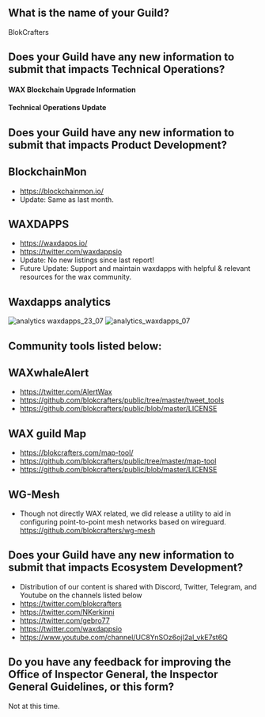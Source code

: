 ## What is the name of your Guild?

BlokCrafters

## Does your Guild have any new information to submit that impacts Technical Operations?

#### WAX Blockchain Upgrade Information



#### Technical Operations Update


## Does your Guild have any new information to submit that impacts Product Development?
## BlockchainMon
- https://blockchainmon.io/
- Update: Same as last month.
## WAXDAPPS
- https://waxdapps.io/
- https://twitter.com/waxdappsio
- Update: No new listings since last report! 
- Future Update: Support and maintain waxdapps with helpful & relevant resources for the wax community.
## Waxdapps analytics  
![analytics waxdapps_23_07](https://github.com/blokcrafters/waxguilds/assets/66744057/a6c708e6-eaf2-41d5-b79f-952fbb278c77)
![analytics_waxdapps_07](https://github.com/blokcrafters/waxguilds/assets/66744057/ad144ba1-645f-4e41-a883-38412a334286)



 

## Community tools listed below:
## WAXwhaleAlert
+ https://twitter.com/AlertWax 
+ https://github.com/blokcrafters/public/tree/master/tweet_tools
+ https://github.com/blokcrafters/public/blob/master/LICENSE

## WAX guild Map
+ https://blokcrafters.com/map-tool/
+ https://github.com/blokcrafters/public/tree/master/map-tool
+ https://github.com/blokcrafters/public/blob/master/LICENSE

## WG-Mesh
+ Though not directly WAX related, we did release a utility to aid in configuring point-to-point mesh networks based on wireguard.
https://github.com/blokcrafters/wg-mesh

## Does your Guild have any new information to submit that impacts Ecosystem Development?

+ Distribution of our content is shared with Discord, Twitter, Telegram, and Youtube on the channels listed below
+ https://twitter.com/blokcrafters
+ https://twitter.com/NKerkinni
+ https://twitter.com/gebro77
+ https://twitter.com/waxdappsio
+ https://www.youtube.com/channel/UC8YnSOz6ojI2al_vkE7st6Q


## Do you have any feedback for improving the Office of Inspector General, the Inspector General Guidelines, or this form?

Not at this time.
